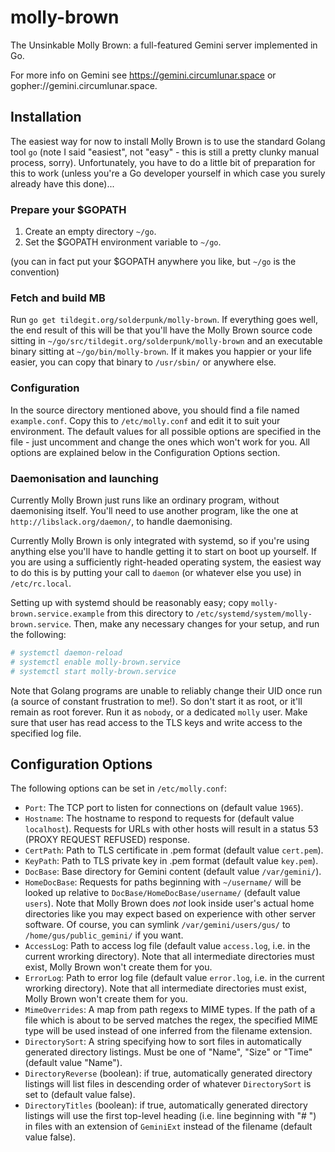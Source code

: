 # molly-brown

The Unsinkable Molly Brown: a full-featured Gemini server implemented in Go.

For more info on Gemini see https://gemini.circumlunar.space or
gopher://gemini.circumlunar.space.

## Installation

The easiest way for now to install Molly Brown is to use the standard
Golang tool `go` (note I said "easiest", not "easy" - this is still a
pretty clunky manual process, sorry).  Unfortunately, you have to do a
little bit of preparation for this to work (unless you're a Go
developer yourself in which case you surely already have this done)...

### Prepare your $GOPATH

1. Create an empty directory `~/go`.
2. Set the $GOPATH environment variable to `~/go`.

(you can in fact put your $GOPATH anywhere you like, but `~/go` is the
convention)

### Fetch and build MB

Run `go get tildegit.org/solderpunk/molly-brown`.  If everything goes
well, the end result of this will be that you'll have the Molly Brown
source code sitting in `~/go/src/tildegit.org/solderpunk/molly-brown`
and an executable binary sitting at `~/go/bin/molly-brown`.  If it
makes you happier or your life easier, you can copy that binary to
`/usr/sbin/` or anywhere else.

### Configuration

In the source directory mentioned above, you should find a file named
`example.conf`.  Copy this to `/etc/molly.conf` and edit it to suit
your environment.  The default values for all possible options are
specified in the file - just uncomment and change the ones which won't
work for you.  All options are explained below in the Configuration
Options section.

### Daemonisation and launching

Currently Molly Brown just runs like an ordinary program, without
daemonising itself.  You'll need to use another program, like the one
at `http://libslack.org/daemon/`, to handle daemonising.

Currently Molly Brown is only integrated with systemd, so if you're
using anything else you'll have to handle getting it to start on boot up
yourself.  If you are using a sufficiently right-headed operating
system, the easiest way to do this is by putting your call to
`daemon` (or whatever else you use) in `/etc/rc.local`.

Setting up with systemd should be reasonably easy; copy
`molly-brown.service.example` from this directory to
`/etc/systemd/system/molly-brown.service`. Then, make any necessary
changes for your setup, and run the following:

```sh
# systemctl daemon-reload
# systemctl enable molly-brown.service
# systemctl start molly-brown.service
```

Note that Golang programs are unable to reliably change their UID once
run (a source of constant frustration to me!).  So don't start it as
root, or it'll remain as root forever.  Run it as `nobody`, or a
dedicated `molly` user.  Make sure that user has read access to the
TLS keys and write access to the specified log file.

## Configuration Options

The following options can be set in `/etc/molly.conf`:

* `Port`: The TCP port to listen for connections on (default value
  `1965`).
* `Hostname`: The hostname to respond to requests for (default value
  `localhost`).  Requests for URLs with other hosts will result in a
  status 53 (PROXY REQUEST REFUSED) response.
* `CertPath`: Path to TLS certificate in .pem format (default value
  `cert.pem`).
* `KeyPath`: Path to TLS private key in .pem format (default value
  `key.pem`).
* `DocBase`: Base directory for Gemini content (default value
  `/var/gemini/`).
* `HomeDocBase`: Requests for paths beginning with `~/username/` will
  be looked up relative to `DocBase/HomeDocBase/username/` (default
  value `users`).  Note that Molly Brown does *not* look inside user's
  actual home directories like you may expect based on experience with
  other server software.  Of course, you can symlink
  `/var/gemini/users/gus/` to `/home/gus/public_gemini/` if you want.
* `AccessLog`: Path to access log file (default value `access.log`, i.e. in the current wrorking directory).  Note that
  all intermediate directories must exist, Molly Brown won't create
  them for you.
* `ErrorLog`: Path to error log file (default value `error.log`, i.e. in the current wrorking directory).  Note that
  all intermediate directories must exist, Molly Brown won't create
  them for you.
* `MimeOverrides`: A map from path regexs to MIME types.  If the path of a file which is about to be served matches the regex, the specified MIME type will be used instead of one inferred from the filename extension.
* `DirectorySort`: A string specifying how to sort files in automatically generated directory listings.  Must be one of "Name", "Size" or "Time" (default value "Name").
* `DirectoryReverse` (boolean): if true, automatically generated directory listings will list files in descending order of whatever `DirectorySort` is set to (default value false).
* `DirectoryTitles` (boolean): if true, automatically generated directory listings will use the first top-level heading (i.e. line beginning with "# ") in files with an extension of `GeminiExt` instead of the filename (default value false).
